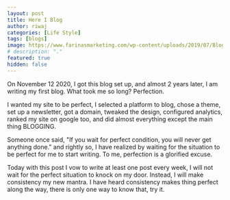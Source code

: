 ```yaml
---
layout: post
title: Here I Blog
author: riwaj
categories: [Life Style]
tags: [blogs]
image: https://www.farinasmarketing.com/wp-content/uploads/2019/07/Blogging.png
# description: "."
featured: true
hidden: false
---
```

On November 12 2020, I got this blog set up, and almost 2 years later, I am writing my first blog. What took me so long? Perfection.

I wanted my site to be perfect, I selected a platform to blog, chose a theme, set up a newsletter, got a domain, tweaked the design, configured analytics, ranked my site on google too, and did almost everything except the main thing BLOGGING.

Someone once said, "If you wait for perfect condition, you will never get anything done." and rightly so, I have realized by waiting for the situation to be perfect for me to start writing. To me, perfection is a glorified excuse.

Today with this post I vow to write at least one post every week, I will not wait for the perfect situation to knock on my door. Instead, I will make consistency my new mantra. I have heard consistency makes thing perfect along the way, there is only one way to know that, try it.
